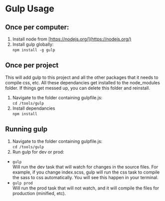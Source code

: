 Gulp Usage
==========

Once per computer:
------------------
1. Install node from [https://nodejs.org/](https://nodejs.org/)
2. Install gulp globally:  
   `npm install -g gulp`

Once per project
----------------
This will add gulp to this project and all the other packages that it
needs to compile css, etc. All these dependancies get installed to the
node_modules folder.  If things get messed up, you can delete this
folder and reinstall.

1. Navigate to the folder containing gulpfile.js:  
   `cd /tools/gulp`
2. Install dependancies  
   `npm install`

Running gulp
------------

1. Navigate to the folder containing gulpfile.js:  
   `cd /tools/gulp`
2. Run gulp for dev or prod:
  * `gulp`  
    Will run the dev task that will watch for changes in the source files.
    For example, if you change index.scss, gulp will run the css task to
    compile the sass to css automatically. You will see this happen in your
    terminal.
  * `gulp prod`  
    Will run the prod task that will not watch, and it will compile the files for
    production (minified, etc).
